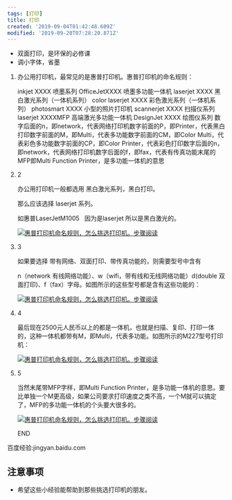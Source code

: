 ```yaml
---
tags: [打印]
title: 打印
created: '2019-09-04T01:42:48.609Z'
modified: '2019-09-20T07:28:20.871Z'
---
```


- 双面打印，是环保的必修课
- 调小字体，省墨


1.  办公用打印机，最常见的是惠普打印机。惠普打印机的命名规则：

    inkjet XXXX 喷墨系列 OfficeJetXXXX 喷墨多功能一体机 laserjet XXXX 黑白激光系列（一体机系列） color laserjet XXXX 彩色激光系列（一体机系列） photosmart XXXX 小型的照片打印机 scannerjet XXXX 扫描仪系列 laserjet XXXXMFP 高端激光多功能一体机 DesignJet XXXX 绘图仪系列 数字后面的n，即network，代表网络打印机数字前面的P，即Printer，代表黑白打印数字前面的M，即Multi，代表多功能数字前面的CM，即Color Multi，代表彩色多功能数字前面的CP，即Color Printer，代表彩色打印数字后面的n，即network，代表网络打印机数字后面的f，即fax，代表有传真功能末尾的MFP即Multi Function Printer，是多功能一体机的意思

2.  2

    办公用打印机一般都选用 黑白激光系列，黑白打印。

    那么应该选择 laserjet 系列。

    如惠普LaserJetM1005   因为是laserjet 所以是黑白激光的。

    [![惠普打印机命名规则，怎么挑选打印机。](https://imgsa.baidu.com/exp/w=500/sign=954086866f2762d0803ea4bf90ed0849/242dd42a2834349b3f975720c5ea15ce37d3be85.jpg)步骤阅读](http://jingyan.baidu.com/album/a3761b2befec9b1577f9aa44.html?picindex=1)

3.  3

    如果要选择 带有网络、双面打印、带传真功能的，则需要型号中含有

    n（network 有线网络功能）、w（wifi，带有线和无线网络功能）d(double 双面打印)、f（fax）字母。如图所示的这些型号都是含有这些功能的：

    [![惠普打印机命名规则，怎么挑选打印机。](https://imgsa.baidu.com/exp/w=500/sign=058d7665fb36afc30e0c3f658318eb85/a8014c086e061d950cb90c9d77f40ad163d9ca93.jpg)步骤阅读](http://jingyan.baidu.com/album/a3761b2befec9b1577f9aa44.html?picindex=2)

4.  4

    最后现在2500元人民币以上的都是一体机，也就是扫描、复印、打印一体的，这种一体机都带有M，即Multi，代表多功能。如图所示的M227型号打印机：

    [![惠普打印机命名规则，怎么挑选打印机。](https://imgsa.baidu.com/exp/w=500/sign=5cfe42f3dc160924dc25a21be406359b/b8014a90f603738d43742987bf1bb051f819ec5d.jpg)步骤阅读](http://jingyan.baidu.com/album/a3761b2befec9b1577f9aa44.html?picindex=3)

5.  5

    当然末尾带MFP字样，即Multi Function Printer，是多功能一体机的意思。要比单独一个M更高级，如果公司要求打印速度之类不高，一个M就可以搞定了，MFP的多功能一体机的个头要大很多的。

    [![惠普打印机命名规则，怎么挑选打印机。](https://imgsa.baidu.com/exp/w=500/sign=bb78169d24381f309e198da999004c67/730e0cf3d7ca7bcb2f11e38ab2096b63f624a828.jpg)步骤阅读](http://jingyan.baidu.com/album/a3761b2befec9b1577f9aa44.html?picindex=4)

    END

百度经验:jingyan.baidu.com

## [](javascript:;)注意事项

*   希望这些小经验能帮助到那些挑选打印机的朋友。

